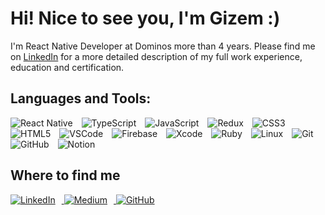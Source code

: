 # Hi! Nice to see you, I'm Gizem :)

I'm React Native Developer at Dominos more than 4 years. Please find me on [LinkedIn](https://www.linkedin.com/in/gizem-g%C3%BCle%C3%A7-9585b4162?utm_source=share&utm_campaign=share_via&utm_content=profile&utm_medium=ios_app) for a more detailed description of my full work experience, education and certification.

<!--
**gizemgulec/gizemgulec** is a ✨ _special_ ✨ repository because its `README.md` (this file) appears on your GitHub profile.

Here are some ideas to get you started:

- 🔭 I’m currently working on ...
- 🌱 I’m currently learning ...! https://github.com/user-attachments/assets/f1769d07-905f-4839-aa3f-34dff5d8ed05
- 👯 I’m looking to collaborate on ...
- 🤔 I’m looking for help with ...
- 💬 Ask me about ...
- 📫 How to reach me: ...
- 😄 Pronouns: ...
- ⚡ Fun fact: ...
-->
## Languages and Tools:
<p align="left">
  <img src="https://img.shields.io/badge/React_Native-61DAFB?style=flat&logo=react&logoColor=black" alt="React Native" style="margin-right: 10px;" />
  <img src="https://img.shields.io/badge/TypeScript-3178C6?style=flat&logo=typescript&logoColor=white" alt="TypeScript" style="margin-right: 10px;" />
  <img src="https://img.shields.io/badge/JavaScript-f7df1e?style=flat&logo=javascript&logoColor=black" alt="JavaScript" style="margin-right: 10px;" />
  <img src="https://img.shields.io/badge/Redux-764ABC?style=flat&logo=redux&logoColor=white" alt="Redux" style="margin-right: 10px;" />
  <img src="https://img.shields.io/badge/CSS3-1572B6?style=flat&logo=css3&logoColor=white" alt="CSS3" style="margin-right: 10px;" />
  <img src="https://img.shields.io/badge/HTML5-e34f26?style=flat&logo=html5&logoColor=white" alt="HTML5" style="margin-right: 10px;" />
  <img src="https://img.shields.io/badge/Visual_Studio_Code-0078d7?style=flat&logo=visual%20studio%20code&logoColor=white" alt="VSCode" style="margin-right: 10px;" />
  <img src="https://img.shields.io/badge/Firebase-FFCA28?style=flat&logo=firebase&logoColor=black" alt="Firebase" style="margin-right: 10px;" />
  <img src="https://img.shields.io/badge/Xcode-147EFB?style=flat&logo=xcode&logoColor=white" alt="Xcode" style="margin-right: 10px;" />
  <img src="https://img.shields.io/badge/Ruby-CC342D?style=flat&logo=ruby&logoColor=white" alt="Ruby" style="margin-right: 10px;" />
  <img src="https://img.shields.io/badge/Linux-FCC624?style=flat&logo=linux&logoColor=black" alt="Linux" style="margin-right: 10px;" />
  <img src="https://img.shields.io/badge/Git-F05032?style=flat&logo=git&logoColor=white" alt="Git" style="margin-right: 10px;" />
  <img src="https://img.shields.io/badge/GitHub-181717?style=flat&logo=github&logoColor=white" alt="GitHub" style="margin-right: 10px;" />
  <img src="https://img.shields.io/badge/Notion-000000?style=flat&logo=notion&logoColor=white" alt="Notion" style="margin-right: 10px;" />
</p>

## Where to find me
<p align="left">
  <a href="https://www.linkedin.com/in/gizem-g%C3%BCle%C3%A7-9585b4162?utm_source=share&utm_campaign=share_via&utm_content=profile&utm_medium=ios_app" target="_blank">
    <img src="https://img.shields.io/badge/LinkedIn-0077B5?style=flat&logo=linkedin&logoColor=white" alt="LinkedIn" style="margin-right: 10px;" />
  </a>
  <a href="https://medium.com/@gizem.gulec" target="_blank">
    <img src="https://img.shields.io/badge/Medium-12100E?style=flat&logo=medium&logoColor=white" alt="Medium" style="margin-right: 10px;" />
  </a>
  <a href="https://github.com/gizemgulec" target="_blank">
    <img src="https://img.shields.io/badge/GitHub-181717?style=flat&logo=github&logoColor=white" alt="GitHub" style="margin-right: 10px;" />
  </a>
</p>



